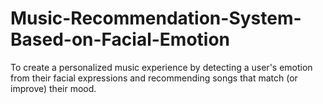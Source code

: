 # Music-Recommendation-System-Based-on-Facial-Emotion
To create a personalized music experience by detecting a user's emotion from their facial expressions and recommending songs that match (or improve) their mood.
